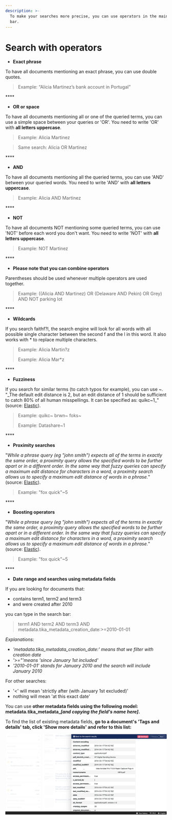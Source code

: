 ```yaml
---
description: >-
  To make your searches more precise, you can use operators in the main search
  bar.
---
```


# Search with operators

* **Exact phrase**

To have all documents mentioning an exact phrase, you can use double quotes.

> Example: “Alicia Martinez’s bank account in Portugal”

\*\*\*\*

* **OR or space**

To have all documents mentioning all or one of the queried terms, you can use a simple space between your queries or 'OR'. You need to write 'OR' with **all letters uppercase**.

> Example: Alicia Martinez

> Same search: Alicia OR Martinez

\*\*\*\*

* **AND**

To have all documents mentioning all the queried terms, you can use 'AND' between your queried words. You need to write 'AND' with **all letters uppercase**.

> Example: Alicia AND Martinez

\*\*\*\*

* **NOT**

To have all documents NOT mentioning some queried terms, you can use 'NOT' before each word you don't want. You need to write 'NOT' with **all letters uppercase**.

> Example: NOT Martinez

\*\*\*\*

* **Please note that you can combine operators**

Parentheses should be used whenever multiple operators are used together. 

> Example: \(\(Alicia AND Martinez\) OR \(Delaware AND Pekin\) OR Grey\) AND NOT parking lot

\*\*\*\*

* **Wildcards**

If you search faithf?l, the search engine will look for all words with all possible single character between the second f and the l in this word. It also works with \* to replace multiple characters.

> Example: Alicia Martin?z
>
> Example: Alicia Mar\*z

\*\*\*\*

* **Fuzziness**

If you search for similar terms \(to catch typos for example\), you can use ~. "_The default edit distance is 2, but an edit distance of 1 should be sufficient to catch 80% of all human misspellings. It can be specified as: quikc~1_" \(source: [Elastic](https://www.elastic.co/guide/en/elasticsearch/reference/7.0/query-dsl-query-string-query.html#_fuzziness)\).

> Example: quikc~ brwn~ foks~
>
> Example: Datashare~1

\*\*\*\*

* **Proximity searches**

"_While a phrase query \(eg "john smith"\) expects all of the terms in exactly the same order, a proximity query allows the specified words to be further apart or in a different order. In the same way that fuzzy queries can specify a maximum edit distance for characters in a word, a proximity search allows us to specify a maximum edit distance of words in a phrase._" \(source: [Elastic](https://www.elastic.co/guide/en/elasticsearch/reference/7.0/query-dsl-query-string-query.html#_fuzziness)\).

> Example: "fox quick"~5

\*\*\*\*

* **Boosting operators**

"_While a phrase query \(eg "john smith"\) expects all of the terms in exactly the same order, a proximity query allows the specified words to be further apart or in a different order. In the same way that fuzzy queries can specify a maximum edit distance for characters in a word, a proximity search allows us to specify a maximum edit distance of words in a phrase._" \(source: [Elastic](https://www.elastic.co/guide/en/elasticsearch/reference/7.0/query-dsl-query-string-query.html#_fuzziness)\).

> Example: "fox quick"~5

\*\*\*\*

* **Date range and searches using metadata fields**

If you are looking for documents that:

*  contains term1, term2 and term3
*  and were created after 2010

you can type in the search bar:

> term1 AND term2 AND term3 AND metadata.tika\_metadata\_creation\_date:&gt;=2010-01-01

_Explanations:_

* _'metadata.tika\_metadata\_creation\_date:' means that we filter with creation date_
* _'&gt;="'means 'since January 1st included'_
* _'2010-01-01' stands for January 2010 and the search will include January 2010_

For other searches:

* '&lt;' will mean 'strictly after \(with January 1st excluded\)'
* nothing will mean 'at this exact date'

You can use **other metadata fields using the following model: metadata.tika\_metadata\_**_**\[and copying the field's name here\]**_**.** 

To find the list of existing metadata fields, **go to a document's 'Tags and details' tab, click 'Show more details' and refer to this list:**

![](../.gitbook/assets/screenshot-2019-07-05-at-14.52.36.png)


